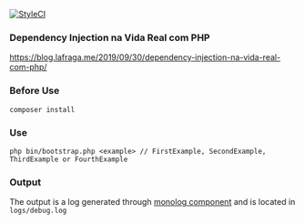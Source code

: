 [![StyleCI](https://github.styleci.io/repos/212032691/shield?branch=master)](https://github.styleci.io/repos/212032691)

### Dependency Injection na Vida Real com PHP

https://blog.lafraga.me/2019/09/30/dependency-injection-na-vida-real-com-php/

### Before Use

`composer install`

### Use

`php bin/bootstrap.php <example> // FirstExample, SecondExample, ThirdExample or FourthExample`

### Output

The output is a log generated through [monolog component](https://github.com/Seldaek/monolog) and is located in `logs/debug.log`
